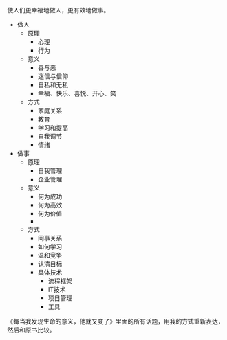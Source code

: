 使人们更幸福地做人，更有效地做事。

* 做人
	* 原理
		* 心理
		* 行为
    * 意义
		* 善与恶
    	* 迷信与信仰
    	* 自私和无私
    	* 幸福、快乐、喜悦、开心、笑
    * 方式
      * 家庭关系
      * 教育
      * 学习和提高
      * 自我调节
      * 情绪
* 做事
	* 原理
      * 自我管理
      * 企业管理
	* 意义
		* 何为成功
		* 何为高效
		* 何为价值
		* 
	* 方式
      * 同事关系
      * 如何学习
      * 温和竞争
      * 认清目标
      * 具体技术
      	* 流程框架
      	* IT技术
      	* 项目管理
      	* 工具


《每当我发现生命的意义，他就又变了》里面的所有话题，用我的方式重新表达，然后和原书比较。
